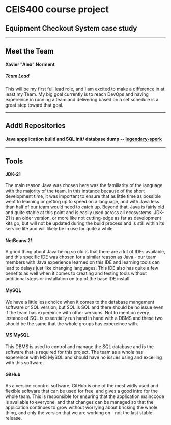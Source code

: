 # CEIS400 course project
## Equipment Checkout System case study
---
## Meet the Team

#### Xavier "Alex" Norment
##### Team Lead
This will be my first full lead role, and I am excited to make a difference in at least my Team. My big goal currently is to reach DevOps and having expereince in running a team and delivering based on a set schedule is a great step toward that goal. 

---

## Addtl Repositories
#### Java appplication build and SQL init/ database dump -- [legendary-spork](https://github.com/thomashailey/legendary-spork)

---
## Tools

#### JDK-21 
The main reason Java was chosen here was the familiarity of the language with the majority of the team. In this instance because of the short development time, it was important to ensure that as little time as possible went to learning or getting up to speed on a language, and with Java less than half of our team would need to catch up. Beyond that, Java is fairly old and quite stable at this point and is easily used across all ecosystems. JDK-21 is an older version, or more like not cutting-edge as far as development kits go, but will not be updated during the build process and is still within its service life and will likely be in use for quite a while.

#### NetBeans 21
A good thing about Java being so old is that there are a lot of IDEs available, and this specific IDE was chosen for a similar reason as Java - our team members with Java experience learned on this IDE and learning tools can lead to delays just like changing languages. This IDE also has quite a few benefits as well when it comes to creating and testing tools without additional steps or installation on top of the base IDE install.
 
#### MySQL
We have a little less choice when it comes to the database mangement software or SQL version, but SQL is SQL and there should be no issue even if the team has expereince with other versions. Not to mention every instance of SQL is essentially run hand in hand with a DBMS and these two should be the same that the whole groups has expereince with.

#### MS MySQL
This DBMS is used to control and manage the SQL database and is the software that is required for this project. The team as a whole has expereince with MS MySQL and should have no issues using and excelling with this software.

#### GitHub
As a version ccontrol software, GitHub is one of the most widly used and flexible software that can be used for free, and gives a good intro for the whole team. This is responsible for ensuring that the application mainccode is available to everyone, and that changes can be managed so that the application continues to grow without worrying about bricking the whole thing, and only the version that we are working on - not the last stable release.
